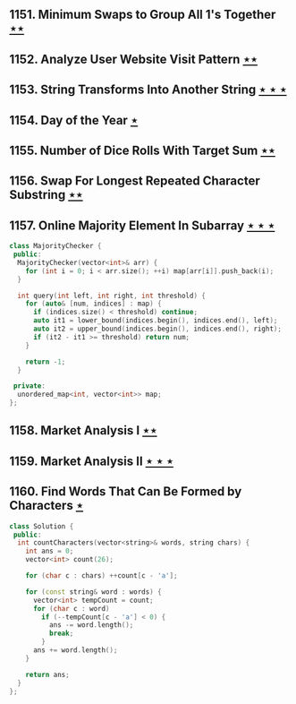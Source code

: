 ## 1151. Minimum Swaps to Group All 1's Together [$\star\star$](https://leetcode.com/problems/minimum-swaps-to-group-all-1s-together)

## 1152. Analyze User Website Visit Pattern [$\star\star$](https://leetcode.com/problems/analyze-user-website-visit-pattern)

## 1153. String Transforms Into Another String [$\star\star\star$](https://leetcode.com/problems/string-transforms-into-another-string)

## 1154. Day of the Year [$\star$](https://leetcode.com/problems/day-of-the-year)

## 1155. Number of Dice Rolls With Target Sum [$\star\star$](https://leetcode.com/problems/number-of-dice-rolls-with-target-sum)

## 1156. Swap For Longest Repeated Character Substring [$\star\star$](https://leetcode.com/problems/swap-for-longest-repeated-character-substring)

## 1157. Online Majority Element In Subarray [$\star\star\star$](https://leetcode.com/problems/online-majority-element-in-subarray)

```cpp
class MajorityChecker {
 public:
  MajorityChecker(vector<int>& arr) {
    for (int i = 0; i < arr.size(); ++i) map[arr[i]].push_back(i);
  }

  int query(int left, int right, int threshold) {
    for (auto& [num, indices] : map) {
      if (indices.size() < threshold) continue;
      auto it1 = lower_bound(indices.begin(), indices.end(), left);
      auto it2 = upper_bound(indices.begin(), indices.end(), right);
      if (it2 - it1 >= threshold) return num;
    }

    return -1;
  }

 private:
  unordered_map<int, vector<int>> map;
};
```

## 1158. Market Analysis I [$\star\star$](https://leetcode.com/problems/market-analysis-i)

## 1159. Market Analysis II [$\star\star\star$](https://leetcode.com/problems/market-analysis-ii)

## 1160. Find Words That Can Be Formed by Characters [$\star$](https://leetcode.com/problems/find-words-that-can-be-formed-by-characters)

```cpp
class Solution {
 public:
  int countCharacters(vector<string>& words, string chars) {
    int ans = 0;
    vector<int> count(26);

    for (char c : chars) ++count[c - 'a'];

    for (const string& word : words) {
      vector<int> tempCount = count;
      for (char c : word)
        if (--tempCount[c - 'a'] < 0) {
          ans -= word.length();
          break;
        }
      ans += word.length();
    }

    return ans;
  }
};
```
